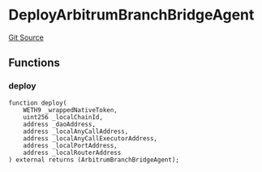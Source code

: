 # DeployArbitrumBranchBridgeAgent
[Git Source](https://github.com/Maia-DAO/test-env-V2/blob/84b5f9e8695c91ddb02f27bb3dfb1c652f55ced4/ulysses-omnichain/ArbitrumBranchBridgeAgent.sol)


## Functions
### deploy


```solidity
function deploy(
    WETH9 _wrappedNativeToken,
    uint256 _localChainId,
    address _daoAddress,
    address _localAnyCallAddress,
    address _localAnyCallExecutorAddress,
    address _localPortAddress,
    address _localRouterAddress
) external returns (ArbitrumBranchBridgeAgent);
```

